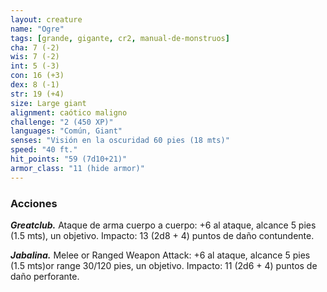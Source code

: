 ```yaml
---
layout: creature
name: "Ogre"
tags: [grande, gigante, cr2, manual-de-monstruos]
cha: 7 (-2)
wis: 7 (-2)
int: 5 (-3)
con: 16 (+3)
dex: 8 (-1)
str: 19 (+4)
size: Large giant
alignment: caótico maligno
challenge: "2 (450 XP)"
languages: "Común, Giant"
senses: "Visión en la oscuridad 60 pies (18 mts)"
speed: "40 ft."
hit_points: "59 (7d10+21)"
armor_class: "11 (hide armor)"
---
```


### Acciones

***Greatclub.*** Ataque de arma cuerpo a cuerpo: +6 al ataque, alcance 5 pies (1.5 mts), un objetivo. Impacto: 13 (2d8 + 4) puntos de daño contundente.

***Jabalina.*** Melee or Ranged Weapon Attack: +6 al ataque, alcance 5 pies (1.5 mts)or range 30/120 pies, un objetivo. Impacto: 11 (2d6 + 4) puntos de daño perforante.